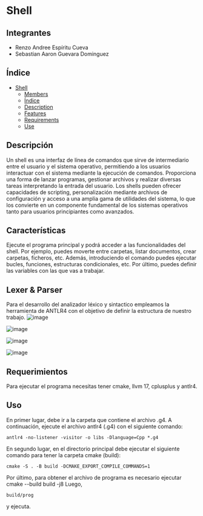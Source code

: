 # Shell
## Integrantes
- Renzo Andree Espíritu Cueva
- Sebastian Aaron Guevara Dominguez
## Índice
- [Shell](#Shell)
	- [Members](#Members)
	- [Índice](#Index)
	- [Description](#Description)
 	- [Features](#Features) 
	- [Requirements](#Requirements)
 	- [Use](#Use)
## Descripción
Un shell es una interfaz de línea de comandos que sirve de intermediario entre el usuario y el sistema operativo, permitiendo a los usuarios interactuar con el sistema mediante la ejecución de comandos. Proporciona una forma de lanzar programas, gestionar archivos y realizar diversas tareas interpretando la entrada del usuario. Los shells pueden ofrecer capacidades de scripting, personalización mediante archivos de configuración y acceso a una amplia gama de utilidades del sistema, lo que los convierte en un componente fundamental de los sistemas operativos tanto para usuarios principiantes como avanzados.
## Características
Ejecute el programa principal y podrá acceder a las funcionalidades del shell. Por ejemplo, puedes moverte entre carpetas, listar documentos, crear carpetas, ficheros, etc. Además, introduciendo el comando <block> puedes ejecutar bucles, funciones, estructuras condicionales, etc. Por último, puedes definir las variables con las que vas a trabajar.
## Lexer & Parser
Para el desarrollo del analizador léxico y sintactico empleamos la herramienta de ANTLR4 con el objetivo de definir la estructura de nuestro trabajo.
![image](https://github.com/Raichi1/Shell/assets/114627641/8b310c01-179a-41cd-9fbd-a8b2401e8d82)

![image](https://github.com/Raichi1/Shell/assets/114627641/02fed3a3-3f09-49da-9429-9d33c46e5857)

![image](https://github.com/Raichi1/Shell/assets/114627641/f10fbc2b-3417-4894-b157-3fdf4bb2ba7d)

![image](https://github.com/Raichi1/Shell/assets/114627641/06c83639-bd98-4eac-bf6f-edd9d9842f26)

## Requerimientos
Para ejecutar el programa necesitas tener cmake, llvm 17, cplusplus y antlr4.
## Uso
En primer lugar, debe ir a la carpeta que contiene el archivo .g4. A continuación, ejecute el archivo antlr4 (.g4) con el siguiente comando:

	antlr4 -no-listener -visitor -o libs -Dlanguage=Cpp *.g4

En segundo lugar, en el directorio principal debe ejecutar el siguiente comando para tener la carpeta cmake (build):

	cmake -S . -B build -DCMAKE_EXPORT_COMPILE_COMMANDS=1
 
Por último, para obtener el archivo de programa es necesario ejecutar
	cmake --build build -j8
 Luego,
 
 	build/prog
  
 y ejecuta.

  
